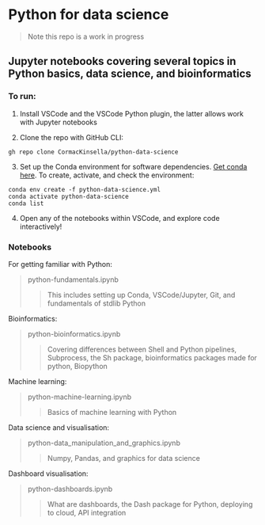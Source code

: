 # Python for data science

>Note this repo is a work in progress

## Jupyter notebooks covering several topics in Python basics, data science, and bioinformatics

### To run:

1. Install VSCode and the VSCode Python plugin, the latter allows work with Jupyter notebooks

2. Clone the repo with GitHub CLI:

```
gh repo clone CormacKinsella/python-data-science
```

3. Set up the Conda environment for software dependencies. [Get conda here](https://docs.conda.io/en/latest/miniconda.html#linux-installers). To create, activate, and check the environment:

```
conda env create -f python-data-science.yml
conda activate python-data-science
conda list
```

4. Open any of the notebooks within VSCode, and explore code interactively!

### Notebooks

For getting familiar with Python:

>python-fundamentals.ipynb
>>This includes setting up Conda, VSCode/Jupyter, Git, and fundamentals of stdlib Python

Bioinformatics:

>python-bioinformatics.ipynb
>>Covering differences between Shell and Python pipelines, Subprocess, the Sh package, bioinformatics packages made for python, Biopython

Machine learning:

>python-machine-learning.ipynb
>>Basics of machine learning with Python

Data science and visualisation:

>python-data_manipulation_and_graphics.ipynb
>>Numpy, Pandas, and graphics for data science

Dashboard visualisation:

>python-dashboards.ipynb
>>What are dashboards, the Dash package for Python, deploying to cloud, API integration
